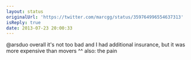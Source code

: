 ```yaml
---
layout: status
originalUrl: 'https://twitter.com/marcgg/status/359764996554637313'
isReply: true
date: 2013-07-23 20:00:33
---
```


@arsduo overall it's not too bad and I had additional insurance, but it was more expensive than movers ^^ also: the pain
